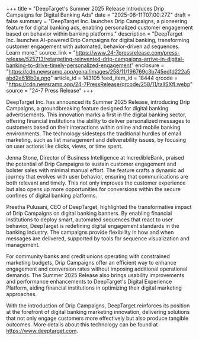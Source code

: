 +++
title = "DeepTarget's Summer 2025 Release Introduces Drip Campaigns for Digital Banking Ads"
date = "2025-08-11T07:00:27Z"
draft = false
summary = "DeepTarget Inc. launches Drip Campaigns, a pioneering feature for digital banking ads, enabling personalized customer engagement based on behavior within banking platforms."
description = "DeepTarget Inc. launches AI-powered Drip Campaigns for digital banking, transforming customer engagement with automated, behavior-driven ad sequences. Learn more."
source_link = "https://www.24-7pressrelease.com/press-release/525713/retargeting-reinvented-drip-campaigns-arrive-in-digital-banking-to-drive-timely-personalized-engagement"
enclosure = "https://cdn.newsramp.app/genai/images/258/11/196769c3b745edfd222a5abd2e618b0a.png"
article_id = 143105
feed_item_id = 18444
qrcode = "https://cdn.newsramp.app/24-7PressRelease/qrcode/258/11/tallSXfl.webp"
source = "24-7 Press Release"
+++

<p>DeepTarget Inc. has announced its Summer 2025 Release, introducing Drip Campaigns, a groundbreaking feature designed for digital banking advertisements. This innovation marks a first in the digital banking sector, offering financial institutions the ability to deliver personalized messages to customers based on their interactions within online and mobile banking environments. The technology sidesteps the traditional hurdles of email marketing, such as list management and deliverability issues, by focusing on user actions like clicks, views, or time spent.</p><p>Jenna Stone, Director of Business Intelligence at IncredibleBank, praised the potential of Drip Campaigns to sustain customer engagement and bolster sales with minimal manual effort. The feature crafts a dynamic ad journey that evolves with user behavior, ensuring that communications are both relevant and timely. This not only improves the customer experience but also opens up more opportunities for conversions within the secure confines of digital banking platforms.</p><p>Preetha Pulusani, CEO of DeepTarget, highlighted the transformative impact of Drip Campaigns on digital banking banners. By enabling financial institutions to deploy smart, automated sequences that react to user behavior, DeepTarget is redefining digital engagement standards in the banking industry. The campaigns provide flexibility in how and when messages are delivered, supported by tools for sequence visualization and management.</p><p>For community banks and credit unions operating with constrained marketing budgets, Drip Campaigns offer an efficient way to enhance engagement and conversion rates without imposing additional operational demands. The Summer 2025 Release also brings usability improvements and performance enhancements to DeepTarget's Digital Experience Platform, aiding financial institutions in optimizing their digital marketing approaches.</p><p>With the introduction of Drip Campaigns, DeepTarget reinforces its position at the forefront of digital banking marketing innovation, delivering solutions that not only engage customers more effectively but also produce tangible outcomes. More details about this technology can be found at <a href='https://www.deeptarget.com' rel='nofollow' target='_blank'>https://www.deeptarget.com</a>.</p>